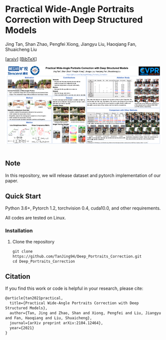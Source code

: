 # Practical Wide-Angle Portraits Correction with Deep Structured Models
Jing Tan, Shan Zhao, Pengfei Xiong, Jiangyu Liu, Haoqiang Fan, Shuaicheng Liu

\[[arxiv](https://arxiv.org/abs/2104.12464)\] \[[BibTeX](#Citation)\]

<div align="center">
  <img src="figures/cvpr21_poster_latest.png"/>
</div><br/>

## Note
In this repository, we will release dataset and pytorch implementation of our paper.

## Quick Start
Python 3.6+, Pytorch 1.2, torchvision 0.4, cuda10.0, and other requirements. 

All codes are tested on Linux.

### Installation
1. Clone the repository
   ```
   git clone https://github.com/TanJing94/Deep_Portraits_Correction.git
   cd Deep_Portraits_Correction
   ```



## Citation
If you find this work or code is helpful in your research, please cite:

```
@article{tan2021practical,
  title={Practical Wide-Angle Portraits Correction with Deep Structured Models},
  author={Tan, Jing and Zhao, Shan and Xiong, Pengfei and Liu, Jiangyu and Fan, Haoqiang and Liu, Shuaicheng},
  journal={arXiv preprint arXiv:2104.12464},
  year={2021}
}
```